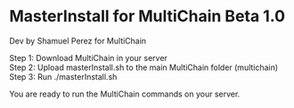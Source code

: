 # MasterInstall for MultiChain Beta 1.0
Dev by Shamuel Perez for MultiChain

Step 1: Download MultiChain in your server<br>
Step 2: Upload masterInstall.sh to the main MultiChain folder (multichain) <br>
Step 3: Run ./masterInstall.sh<br>

You are ready to run the MultiChain commands on your server. <br>
